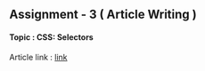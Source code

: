 ## Assignment - 3 ( Article Writing )

#### Topic : CSS: Selectors 

Article link : [link]("https://sm8uti.hashnode.dev/css-everything-you-need-to-know-about-targeting-elements")
